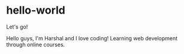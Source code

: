 # hello-world
Let's go!

Hello guys,
I'm Harshal and I love coding!
Learning web development through online courses.
